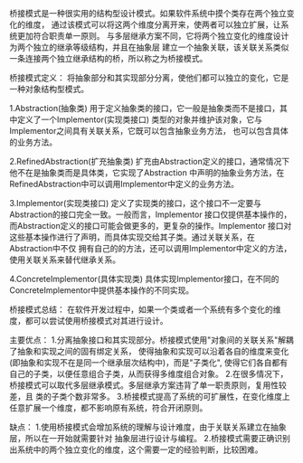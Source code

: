 桥接模式是一种很实用的结构型设计模式。如果软件系统中摸个类存在两个独立变化的维度，
通过该模式可以将这两个维度分离开来，使两者可以独立扩展，让系统更加符合职责单一原则。
与多层继承方案不同，它将两个独立变化的维度设计为两个独立的继承等级结构，并且在抽象层
建立一个抽象关联，该关联关系类似一条连接两个独立继承结构的桥，所以称之为桥接模式。

桥接模式定义：
将抽象部分和其实现部分分离，使他们都可以独立的变化，它是一种对象结构型模式。

1.Abstraction(抽象类)
用于定义抽象类的接口，它一般是抽象类而不是接口，其中定义了一个Implementor(实现类接口)
类型的对象并维护该对象，它与Implementor之间具有关联关系，它既可以包含抽象业务方法，
也可以包含具体的业务方法。

2.RefinedAbstraction(扩充抽象类)
扩充由Abstraction定义的接口，通常情况下他不在是抽象类而是具体类，它实现了Abstraction
中声明的抽象业务方法，在RefinedAbstraction中可以调用Implementor中定义的业务方法。

3.Implementor(实现类接口)
定义了实现类的接口，这个接口不一定要与Abstraction的接口完全一致。一般而言，Implementor
接口仅提供基本操作的，而Abstraction定义的接口可能会做更多的，更复杂的操作。Implementor
接口对这些基本操作进行了声明，而具体实现交给其子类。通过关联关系，在Abstraction中不仅
拥有自己的的方法，还可以调用Implementor中定义的方法，使用关联关系来替代继承关系。

4.ConcreteImplementor(具体实现类)
具体实现Implementor接口，在不同的ConcreteImplementor中提供基本操作的不同实现。

桥接模式总结：
在软件开发过程中，如果一个类或者一个系统有多个变化的维度，都可以尝试使用桥接模式对其进行设计。

主要优点：
1.分离抽象接口和其实现部分。桥接模式使用"对象间的关联关系"解耦了抽象和实现之间的固有绑定关系，
使得抽象和实现可以沿着各自的维度来变化(即抽象和实现不在是同一个继承层次结构中)，而是"子类化",
使得它们各自都有自己的子类，以便任意组合子类，从而获得多维度组合对象。
2.在很多情况下，桥接模式可以取代多层继承模式。多层继承方案违背了单一职责原则，复用性较差，且
类的子类个数非常多。
3.桥接模式提高了系统的可扩展性，在变化维度上任意扩展一个维度，都不影响原有系统，符合开闭原则。

缺点：
1.使用桥接模式会增加系统的理解与设计难度，由于关联关系建立在抽象层，所以在一开始就需要针对
抽象层进行设计与编程。
2.桥接模式需要正确识别出系统中的两个独立变化的维度，这个需要一定的经验判断，比较困难。